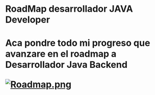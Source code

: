 <h1>RoadMap desarrollador JAVA Developer<h1>
Aca pondre todo mi progreso que avanzare en el roadmap a Desarrollador Java Backend
  
[![Roadmap.png](https://i.postimg.cc/yd9xKdSR/Roadmap.png)](https://postimg.cc/qhJ4XpwB)
